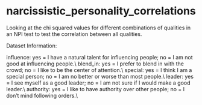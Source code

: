 # narcissistic_personality_correlations
Looking at the chi squared values for different combinations of qualities in an NPI test to test the correlation between all qualities.

Dataset Information:

influence: yes = I have a natural talent for influencing people; no = I am not good at influencing people.\\
blend_in: yes = I prefer to blend in with the crowd; no = I like to be the center of attention.\\
special: yes = I think I am a special person; no = I am no better or worse than most people.\\
leader: yes = I see myself as a good leader; no = I am not sure if I would make a good leader.\\
authority: yes = I like to have authority over other people; no = I don’t mind following orders.\\

